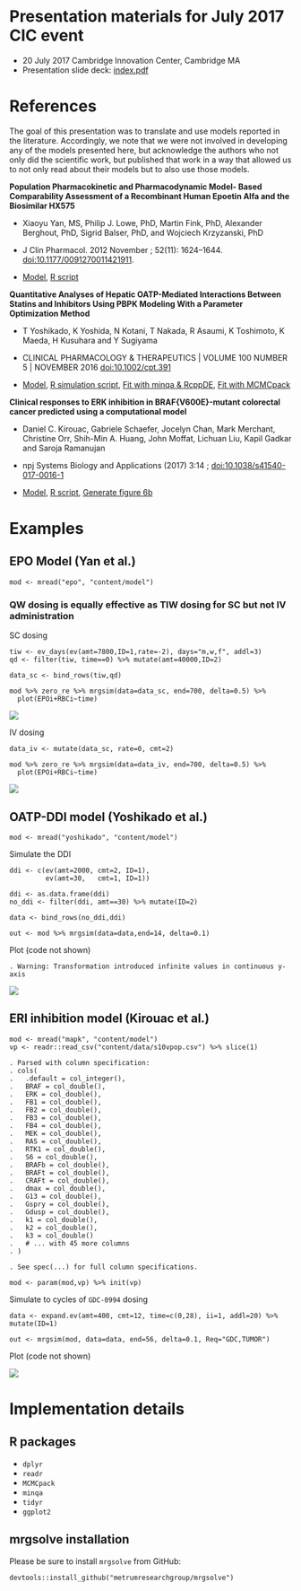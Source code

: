Presentation materials for July 2017 CIC event
==============================================

-   20 July 2017 Cambridge Innovation Center, Cambridge MA
-   Presentation slide deck: [index.pdf](index.pdf)

References
==========

The goal of this presentation was to translate and use models reported
in the literature. Accordingly, we note that we were not involved in
developing any of the models presented here, but acknowledge the authors
who not only did the scientific work, but published that work in a way
that allowed us to not only read about their models but to also use
those models.

**Population Pharmacokinetic and Pharmacodynamic Model- Based
Comparability Assessment of a Recombinant Human Epoetin Alfa and the
Biosimilar HX575**

-   Xiaoyu Yan, MS, Philip J. Lowe, PhD, Martin Fink, PhD, Alexander
    Berghout, PhD, Sigrid Balser, PhD, and Wojciech Krzyzanski, PhD

-   J Clin Pharmacol. 2012 November ; 52(11): 1624–1644.
    <doi:10.1177/0091270011421911>.

-   [Model](content/model/epo.cpp), [R script](content/epo.R)

**Quantitative Analyses of Hepatic OATP-Mediated Interactions Between
Statins and Inhibitors Using PBPK Modeling With a Parameter Optimization
Method**

-   T Yoshikado, K Yoshida, N Kotani, T Nakada, R Asaumi, K Toshimoto, K
    Maeda, H Kusuhara and Y Sugiyama

-   CLINICAL PHARMACOLOGY & THERAPEUTICS | VOLUME 100 NUMBER 5 |
    NOVEMBER 2016 <doi:10.1002/cpt.391>

-   [Model](content/model/yoshikado.cpp), [R simulation
    script](content/yoshikado.R), [Fit with minqa &
    RcppDE](content/fit.R), [Fit with MCMCpack](content/fit_mcmc.R)

**Clinical responses to ERK inhibition in BRAF{V600E}-mutant colorectal
cancer predicted using a computational model**

-   Daniel C. Kirouac, Gabriele Schaefer, Jocelyn Chan, Mark Merchant,
    Christine Orr, Shih-Min A. Huang, John Moffat, Lichuan Liu, Kapil
    Gadkar and Saroja Ramanujan

-   npj Systems Biology and Applications (2017) 3:14 ;
    <doi:10.1038/s41540-017-0016-1>

-   [Model](content/model/mapk.cpp), [R script](content/mapk.R),
    [Generate figure 6b](content/mapk_figure.R)

Examples
========

EPO Model (Yan et al.)
----------------------

    mod <- mread("epo", "content/model")

### QW dosing is equally effective as TIW dosing for SC but not IV administration

SC dosing

    tiw <- ev_days(ev(amt=7800,ID=1,rate=-2), days="m,w,f", addl=3)
    qd <- filter(tiw, time==0) %>% mutate(amt=40000,ID=2)

    data_sc <- bind_rows(tiw,qd)

    mod %>% zero_re %>% mrgsim(data=data_sc, end=700, delta=0.5) %>% 
      plot(EPOi+RBCi~time)

<img src="content/img/README-unnamed-chunk-4-1.png" style="display: block; margin: auto;" />

IV dosing

    data_iv <- mutate(data_sc, rate=0, cmt=2)

    mod %>% zero_re %>% mrgsim(data=data_iv, end=700, delta=0.5) %>% 
      plot(EPOi+RBCi~time)

<img src="content/img/README-unnamed-chunk-6-1.png" style="display: block; margin: auto;" />

OATP-DDI model (Yoshikado et al.)
---------------------------------

    mod <- mread("yoshikado", "content/model")

Simulate the DDI

    ddi <- c(ev(amt=2000, cmt=2, ID=1),
             ev(amt=30,   cmt=1, ID=1))

    ddi <- as.data.frame(ddi)
    no_ddi <- filter(ddi, amt==30) %>% mutate(ID=2)

    data <- bind_rows(no_ddi,ddi)

    out <- mod %>% mrgsim(data=data,end=14, delta=0.1)

Plot (code not shown)

    . Warning: Transformation introduced infinite values in continuous y-axis

<img src="content/img/README-unnamed-chunk-9-1.png" style="display: block; margin: auto;" />

ERI inhibition model (Kirouac et al.)
-------------------------------------

    mod <- mread("mapk", "content/model")
    vp <- readr::read_csv("content/data/s10vpop.csv") %>% slice(1)

    . Parsed with column specification:
    . cols(
    .   .default = col_integer(),
    .   BRAF = col_double(),
    .   ERK = col_double(),
    .   FB1 = col_double(),
    .   FB2 = col_double(),
    .   FB3 = col_double(),
    .   FB4 = col_double(),
    .   MEK = col_double(),
    .   RAS = col_double(),
    .   RTK1 = col_double(),
    .   S6 = col_double(),
    .   BRAFb = col_double(),
    .   BRAFt = col_double(),
    .   CRAFt = col_double(),
    .   dmax = col_double(),
    .   G13 = col_double(),
    .   Gspry = col_double(),
    .   Gdusp = col_double(),
    .   k1 = col_double(),
    .   k2 = col_double(),
    .   k3 = col_double()
    .   # ... with 45 more columns
    . )

    . See spec(...) for full column specifications.

    mod <- param(mod,vp) %>% init(vp)

Simulate to cycles of `GDC-0994` dosing

    data <- expand.ev(amt=400, cmt=12, time=c(0,28), ii=1, addl=20) %>% mutate(ID=1)

    out <- mrgsim(mod, data=data, end=56, delta=0.1, Req="GDC,TUMOR")

Plot (code not shown)

<img src="content/img/README-unnamed-chunk-12-1.png" style="display: block; margin: auto;" />

Implementation details
======================

R packages
----------

-   `dplyr`
-   `readr`
-   `MCMCpack`
-   `minqa`
-   `tidyr`
-   `ggplot2`

mrgsolve installation
---------------------

Please be sure to install `mrgsolve` from GitHub:

    devtools::install_github("metrumresearchgroup/mrgsolve")
